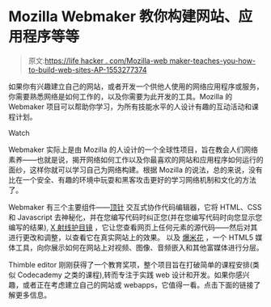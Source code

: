 # Mozilla Webmaker 教你构建网站、应用程序等等

> 原文:[https://life hacker . com/Mozilla-web maker-teaches-you-how-to-build-web-sites-AP-1553277374](https://lifehacker.com/mozilla-webmaker-teaches-you-how-to-build-web-sites-ap-1553277374)

如果你有兴趣建立自己的网站，或者开发一个供他人使用的网络应用程序或服务，你需要熟悉网络是如何工作的，以及你需要为此开发的工具。Mozilla 的 Webmaker 项目可以帮助你学习，为所有技能水平的人设计有趣的互动活动和课程计划。

Watch

Webmaker 实际上是由 Mozilla 的人设计的一个全球性项目，旨在教会人们网络素养——也就是说，揭开网络如何工作以及你最喜欢的网站和应用程序如何运行的面纱，这样你就可以学习自己为网络构建。根据 Mozilla 的说法，总的来说，没有比在一个安全、有趣的环境中玩耍和黑客攻击更好的学习网络机制和文化的方法了。

Webmaker 有三个主要组件——[顶针](https://thimble.webmaker.org/en-US) 交互式协作代码编辑器，它将 HTML、CSS 和 Javascript 去神秘化，并在您编写代码时纠正您(并在您编写代码时向您显示您编写的结果), [X 射线护目镜](https://goggles.webmaker.org/en-US) ，它让您查看网页上任何元素的源代码——然后对其进行更改和调整，以查看它在真实网站上的效果。 以及 [爆米花](https://popcorn.webmaker.org/en-US) ，一个 HTML5 媒体工具，向你展示如何在网站上对视频、图像、音频嵌入和其他富媒体进行分层。

Thimble editor 刚刚获得了一个教育奖项，整个项目旨在打破简单的课程安排(类似 Codecademy 之类的课程),转而专注于实践 web 设计和开发。如果你感兴趣，或者正在考虑建立自己的网站或 webapps，它值得一看。点击下面的链接了解更多信息。